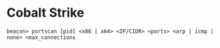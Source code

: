 # Cobalt Strike

```
beacon> portscan [pid] <x86 | x64> <IP/CIDR> <ports> <arp | icmp | none> <max_connections
```